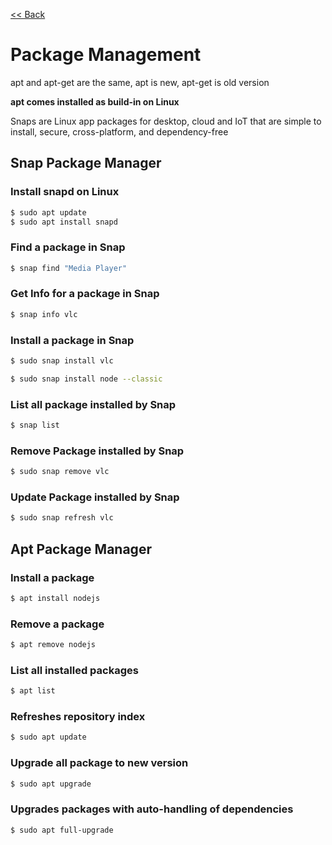 [<< Back](README.md)

# Package Management

apt and apt-get are the same, apt is new, apt-get is old version

**apt comes installed as build-in on Linux**

Snaps are Linux app packages for desktop, cloud and IoT that are simple to install, secure, cross-platform, and dependency-free

## Snap Package Manager

### Install snapd on Linux

```bash
$ sudo apt update
$ sudo apt install snapd
```

### Find a package in Snap

```bash
$ snap find "Media Player"
```

### Get Info for a package in Snap

```bash
$ snap info vlc
```

### Install a package in Snap

```bash
$ sudo snap install vlc
```
```bash
$ sudo snap install node --classic
```

### List all package installed by Snap

```bash
$ snap list
```

### Remove Package installed by Snap

```bash
$ sudo snap remove vlc
```

### Update Package installed by Snap

```bash
$ sudo snap refresh vlc
```

## Apt Package Manager

### Install a package 
```bash
$ apt install nodejs
```

### Remove a package 
```bash
$ apt remove nodejs
```

### List all installed packages 
```bash
$ apt list
```

### Refreshes repository index 

```bash
$ sudo apt update
```

### Upgrade all package to new version 

```bash
$ sudo apt upgrade
```

### Upgrades packages with auto-handling of dependencies 

```bash
$ sudo apt full-upgrade
```
